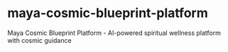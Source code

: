 # maya-cosmic-blueprint-platform
Maya Cosmic Blueprint Platform - AI-powered spiritual wellness platform with cosmic guidance
